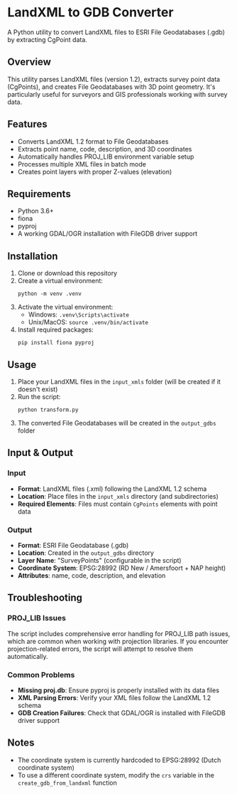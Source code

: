 # LandXML to GDB Converter

A Python utility to convert LandXML files to ESRI File Geodatabases (.gdb) by extracting CgPoint data.

## Overview

This utility parses LandXML files (version 1.2), extracts survey point data (CgPoints), and creates File Geodatabases with 3D point geometry. It's particularly useful for surveyors and GIS professionals working with survey data.

## Features

- Converts LandXML 1.2 format to File Geodatabases
- Extracts point name, code, description, and 3D coordinates
- Automatically handles PROJ_LIB environment variable setup
- Processes multiple XML files in batch mode
- Creates point layers with proper Z-values (elevation)

## Requirements

- Python 3.6+
- fiona
- pyproj
- A working GDAL/OGR installation with FileGDB driver support

## Installation

1. Clone or download this repository
2. Create a virtual environment:
    ```
    python -m venv .venv
    ```
3. Activate the virtual environment:
    - Windows: `.venv\Scripts\activate`
    - Unix/MacOS: `source .venv/bin/activate`
4. Install required packages:
    ```
    pip install fiona pyproj
    ```

## Usage

1. Place your LandXML files in the `input_xmls` folder (will be created if it doesn't exist)
2. Run the script:
    ```
    python transform.py
    ```
3. The converted File Geodatabases will be created in the `output_gdbs` folder

## Input & Output

### Input
- **Format**: LandXML files (.xml) following the LandXML 1.2 schema
- **Location**: Place files in the `input_xmls` directory (and subdirectories)
- **Required Elements**: Files must contain `CgPoints` elements with point data

### Output
- **Format**: ESRI File Geodatabase (.gdb)
- **Location**: Created in the `output_gdbs` directory
- **Layer Name**: "SurveyPoints" (configurable in the script)
- **Coordinate System**: EPSG:28992 (RD New / Amersfoort + NAP height)
- **Attributes**: name, code, description, and elevation

## Troubleshooting

### PROJ_LIB Issues
The script includes comprehensive error handling for PROJ_LIB path issues, which are common when working with projection libraries. If you encounter projection-related errors, the script will attempt to resolve them automatically.

### Common Problems
- **Missing proj.db**: Ensure pyproj is properly installed with its data files
- **XML Parsing Errors**: Verify your XML files follow the LandXML 1.2 schema
- **GDB Creation Failures**: Check that GDAL/OGR is installed with FileGDB driver support

## Notes
- The coordinate system is currently hardcoded to EPSG:28992 (Dutch coordinate system)
- To use a different coordinate system, modify the `crs` variable in the `create_gdb_from_landxml` function